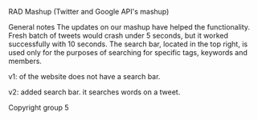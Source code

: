 RAD Mashup (Twitter and Google API's mashup)

General notes
The updates on our mashup have helped the functionality.
Fresh batch of tweets would crash under 5 seconds, but it worked successfully with 10 seconds.
The search bar, located in the top right, is used only for the purposes of searching for specific tags, keywords and members.

v1: of the website does not have a search bar.

v2: added search bar. it searches words on a tweet.

Copyright group 5
